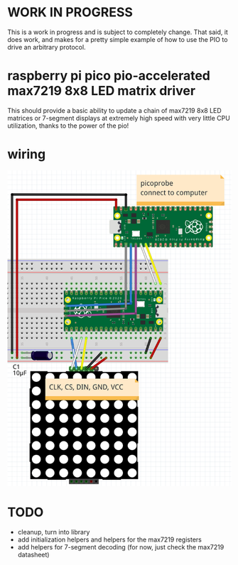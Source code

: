 # WORK IN PROGRESS
This is a work in progress and is subject to completely change.  That said, it does work, and makes for a pretty simple example of how to use the PIO to drive an arbitrary protocol.


# raspberry pi pico pio-accelerated max7219 8x8 LED matrix driver
This should provide a basic ability to update a chain of max7219 8x8 LED matrices or 7-segment displays at extremely high speed with very little CPU utilization, thanks to the power of the pio!

# wiring
![Wiring Diagram](https://raw.githubusercontent.com/jamon/pico-max7219-8x8-led-matrix/main/docs/wiring_diagram.png)


# TODO

* cleanup, turn into library
* add initialization helpers and helpers for the max7219 registers
* add helpers for 7-segment decoding (for now, just check the max7219 datasheet)
